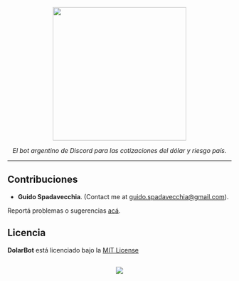 <p align="center">
  <img src="https://github.com/guidospadavecchia/SteamBuddy/blob/master/design/images/dolar-logo-title.png" width="300px" height="300px">
</p>
  
<p align="center">
<i>El bot argentino de Discord para las cotizaciones del dólar y riesgo país.</i>
</p>
  
***
 
## Contribuciones
- <b>Guido Spadavecchia</b>. (Contact me at guido.spadavecchia@gmail.com).  

Reportá problemas o sugerencias [acá](https://github.com/guidospadavecchia/DolarBot/issues).  

## Licencia
<b>DolarBot</b> está licenciado bajo la [MIT License](https://github.com/guidospadavecchia/SteamBuddy/blob/master/LICENSE)

## 
<p align="center">
  <img src="http://ForTheBadge.com/images/badges/built-with-love.svg">
</p>
